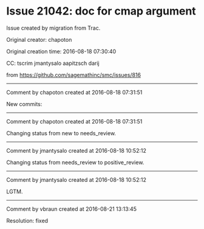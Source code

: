 # Issue 21042: doc for cmap argument

Issue created by migration from Trac.

Original creator: chapoton

Original creation time: 2016-08-18 07:30:40

CC:  tscrim jmantysalo aapitzsch darij

from https://github.com/sagemathinc/smc/issues/816




---

Comment by chapoton created at 2016-08-18 07:31:51

New commits:


---

Comment by chapoton created at 2016-08-18 07:31:51

Changing status from new to needs_review.


---

Comment by jmantysalo created at 2016-08-18 10:52:12

Changing status from needs_review to positive_review.


---

Comment by jmantysalo created at 2016-08-18 10:52:12

LGTM.


---

Comment by vbraun created at 2016-08-21 13:13:45

Resolution: fixed

